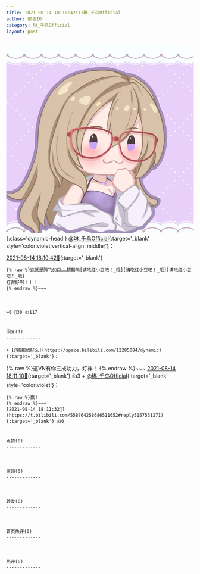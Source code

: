 ```yaml
---
title: 2021-08-14 18:10:42(1)琳_千鸟Official
author: 御坂IO
category: 琳_千鸟Official
layout: post
---
```


![img](/images/c0a88f85ebd0d056f37b114e0748e69556c8b488.jpg){:class='dynamic-head'}
[@琳_千鸟Official](https://space.bilibili.com/1620923329/dynamic){:target='_blank' style='color:violet;vertical-align: middle;'}：

[2021-08-14 18:10:42🔗](https://t.bilibili.com/558764258686511652){:target='_blank'}

~~~
{% raw %}这就是腾飞的巨……麒麟吗[请吃红小豆吧！_哦][请吃红小豆吧！_哦][请吃红小豆吧！_哦]
打得好啊！！！
{% endraw %}~~~



↪️0 💬30 👍117


回复(1)
-------------

+ [@抱抱我好么](https://space.bilibili.com/12285084/dynamic){:target='_blank'}：
~~~
{% raw %}这VN有你三成功力，灯神！
{% endraw %}~~~
[2021-08-14 18:11:10🔗](https://t.bilibili.com/558764258686511652#reply5157523140){:target='_blank'} 👍3
    + [@琳_千鸟Official](https://space.bilibili.com/1620923329/dynamic){:target='_blank' style='color:violet'}：
~~~
{% raw %}赢！
{% endraw %}~~~
[2021-08-14 18:11:32🔗](https://t.bilibili.com/558764258686511652#reply5157531271){:target='_blank'} 👍0


点赞(0)
-------------



置顶(0)
-------------



转发(0)
-------------



首页热评(0)
-------------



热评(0)
-------------



